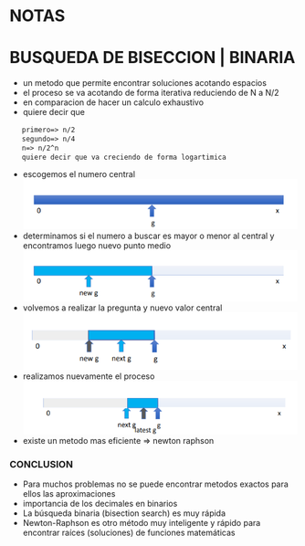 # NOTAS

# BUSQUEDA DE BISECCION | BINARIA

- un metodo que permite encontrar soluciones acotando espacios
- el proceso se va acotando de forma iterativa reduciendo de N a N/2
- en comparacion de hacer un calculo exhaustivo
- quiere decir que 
 ```
    primero=> n/2
    segundo=> n/4
    n=> n/2^n
    quiere decir que va creciendo de forma logartimica
```
- escogemos el numero central 
![search-1](./../img/search-1.png)
- determinamos si el numero a buscar es mayor o menor al central y encontramos luego nuevo punto medio
![search-2](./../img/search-2.png)
- volvemos a realizar la pregunta y nuevo valor central
![search-3](./../img/search-3.png)
- realizamos nuevamente el proceso
![search-4](./../img/search-4.png)
- existe un metodo mas eficiente => newton raphson 

### CONCLUSION

-  Para muchos problemas no se puede encontrar metodos exactos para ellos las aproximaciones
- importancia de los decimales en binarios
- La búsqueda binaria (bisection search) es muy rápida
- Newton-Raphson es otro método muy inteligente y rápido para encontrar raíces (soluciones) de funciones matemáticas 

